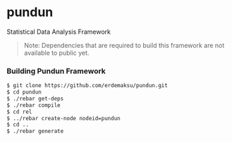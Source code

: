 # pundun
Statistical Data Analysis Framework

> Note: Dependencies that are required to build this framework are not available to public yet.

### Building Pundun Framework

```sh
$ git clone https://github.com/erdemaksu/pundun.git
$ cd pundun
$ ./rebar get-deps
$ ./rebar compile
$ cd rel
$ ../rebar create-node nodeid=pundun
$ cd ..
$ ./rebar generate
```

